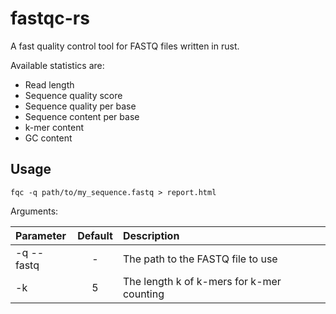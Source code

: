 # fastqc-rs
A fast quality control tool for FASTQ files written in rust.

Available statistics are:
- Read length
- Sequence quality score
- Sequence quality per base
- Sequence content per base
- k-mer content
- GC content

## Usage

```
fqc -q path/to/my_sequence.fastq > report.html
```

Arguments: 

| Parameter                 | Default       | Description   |	
| :------------------------ |:-------------:| :-------------|
| -q --fastq 	       |	-           |The path to the FASTQ file to use
| -k          | 5           |The length k of k-mers for k-mer counting
